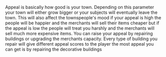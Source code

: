 Appeal is basically how good is your town. Depending on this parameter your town will either grow bigger or your subjects will eventually leave the town. This will also affect the townspeople's  mood if your appeal is high the people will be happier and the merchants will sell their items cheaper but if the appeal is low the people will treat you harshly and the merchants will sell much more expensive items. You can raise your appeal by repairing buildings or upgrading the merchants capacity. Every type of building you repair will give different appeal scores to the player the most appeal you can get is by repairing the decorative buildings